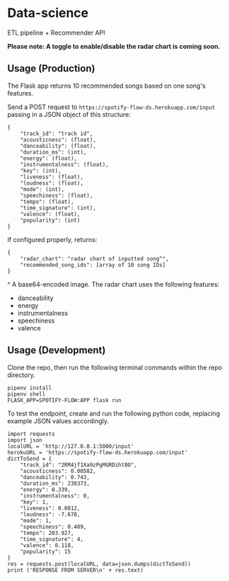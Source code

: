 # Data-science
ETL pipeline + Recommender API

**Please note: A toggle to enable/disable the radar chart is coming soon.**

## Usage (Production)

The Flask app returns 10 recommended songs based on one song's features.

Send a POST request to `https://spotify-flow-ds.herokuapp.com/input` passing in a JSON object of this structure:

```
{
    "track_id": "track id",
    "acousticness": (float),
    "danceability": (float),
    "duration_ms": (int),
    "energy": (float),
    "instrumentalness": (float),
    "key": (int),
    "liveness": (float),
    "loudness": (float),
    "mode": (int),
    "speechiness": (float),
    "tempo": (float),
    "time_signature": (int),
    "valence": (float),
    "popularity": (int)
}
```

If configured properly, returns:

```
{
    "radar_chart": "radar chart of inputted song^",
    "recommended_song_ids": [array of 10 song IDs]
}
```

^ A base64-encoded image. The radar chart uses the following features:

* danceability
* energy
* instrumentalness
* speechiness
* valence

## Usage (Development)

Clone the repo, then run the following terminal commands within the repo directory.

```
pipenv install
pipenv shell
FLASK_APP=SPOTIFY-FLOW:APP flask run
```

To test the endpoint, create and run the following python code, replacing example JSON values accordingly.

```
import requests
import json
localURL = 'http://127.0.0.1:5000/input'
herokuURL = 'https://spotify-flow-ds.herokuapp.com/input'
dictToSend = {
    "track_id": "2RM4jf1Xa9zPgMGRDiht8O",
    "acousticness": 0.00582,
    "danceability": 0.743,
    "duration_ms": 238373,
    "energy": 0.339,
    "instrumentalness": 0,
    "key": 1,
    "liveness": 0.0812,
    "loudness": -7.678,
    "mode": 1,
    "speechiness": 0.409,
    "tempo": 203.927,
    "time_signature": 4,
    "valence": 0.118,
    "popularity": 15
}
res = requests.post(localURL, data=json.dumps(dictToSend))
print ('RESPONSE FROM SERVER\n' + res.text)
```